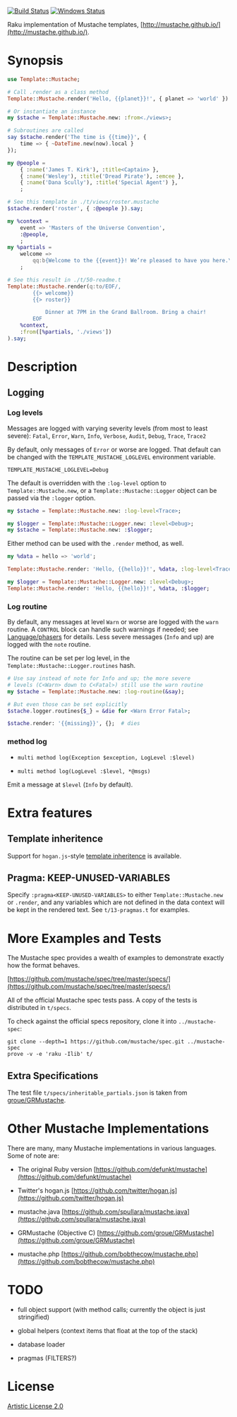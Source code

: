 [![Build Status](https://travis-ci.org/softmoth/raku-Template-Mustache.svg?branch=master)](https://travis-ci.org/softmoth/raku-Template-Mustache) [![Windows Status](https://ci.appveyor.com/api/projects/status/github/softmoth/raku-Template-Mustache?branch=master&passingText=Windows%20-%20OK&failingText=Windows%20-%20FAIL&pendingText=Windows%20-%20pending&svg=true)](https://ci.appveyor.com/project/softmoth/raku-Template-Mustache/branch/master)

Raku implementation of Mustache templates, [http://mustache.github.io/](http://mustache.github.io/).

Synopsis
========

```raku
use Template::Mustache;

# Call .render as a class method
Template::Mustache.render('Hello, {{planet}}!', { planet => 'world' }).say;

# Or instantiate an instance
my $stache = Template::Mustache.new: :from<./views>;

# Subroutines are called
say $stache.render('The time is {{time}}', {
    time => { ~DateTime.new(now).local }
});

my @people =
    { :name('James T. Kirk'), :title<Captain> },
    { :name('Wesley'), :title('Dread Pirate'), :emcee },
    { :name('Dana Scully'), :title('Special Agent') },
    ;

# See this template in ./t/views/roster.mustache
$stache.render('roster', { :@people }).say;

my %context =
    event => 'Masters of the Universe Convention',
    :@people,
    ;
my %partials =
    welcome =>
        qq:b{Welcome to the {{event}}! We’re pleased to have you here.\n\n},
    ;

# See this result in ./t/50-readme.t
Template::Mustache.render(q:to/EOF/,
        {{> welcome}}
        {{> roster}}

            Dinner at 7PM in the Grand Ballroom. Bring a chair!
        EOF
    %context,
    :from([%partials, './views'])
).say;
```

Description
===========

Logging
-------

### Log levels

Messages are logged with varying severity levels (from most to least severe): `Fatal`, `Error`, `Warn`, `Info`, `Verbose`, `Audit`, `Debug`, `Trace`, `Trace2`

By default, only messages of `Error` or worse are logged. That default can be changed with the `TEMPLATE_MUSTACHE_LOGLEVEL` environment variable.

    TEMPLATE_MUSTACHE_LOGLEVEL=Debug

The default is overridden with the `:log-level` option to `Template::Mustache.new`, or a `Template::Mustache::Logger` object can be passed via the `:logger` option.

```raku
my $stache = Template::Mustache.new: :log-level<Trace>;

my $logger = Template::Mustache::Logger.new: :level<Debug>;
my $stache = Template::Mustache.new: :$logger;
```

Either method can be used with the `.render` method, as well.

```raku
my %data = hello => 'world';

Template::Mustache.render: 'Hello, {{hello}}!', %data, :log-level<Trace>;

my $logger = Template::Mustache::Logger.new: :level<Debug>;
Template::Mustache.render: 'Hello, {{hello}}!', %data, :$logger;
```

### Log routine

By default, any messages at level `Warn` or worse are logged with the `warn` routine. A `CONTROL` block can handle such warnings if needed; see [Language/phasers](https://docs.raku.org/language/phasers#CONTROL) for details. Less severe messages (`Info` and up) are logged with the `note` routine.

The routine can be set per log level, in the `Template::Mustache::Logger.routines` hash.

```raku
# Use say instead of note for Info and up; the more severe
# levels (C<Warn> down to C<Fatal>) still use the warn routine
my $stache = Template::Mustache.new: :log-routine(&say);

# But even those can be set explicitly
$stache.logger.routines{$_} = &die for <Warn Error Fatal>;

$stache.render: '{{missing}}', {};  # dies
```

### method log

  * `multi method log(Exception $exception, LogLevel :$level)`

  * `multi method log(LogLevel :$level, *@msgs)`

Emit a message at `$level` (`Info` by default).

Extra features
==============

Template inheritence
--------------------

Support for `hogan.js`-style [template inheritence](https://github.com/groue/GRMustache/blob/master/Guides/template_inheritance.md) is available.

Pragma: KEEP-UNUSED-VARIABLES
-----------------------------

Specify `:pragma<KEEP-UNUSED-VARIABLES>` to either `Template::Mustache.new` or `.render`, and any variables which are not defined in the data context will be kept in the rendered text. See `t/13-pragmas.t` for examples.

More Examples and Tests
=======================

The Mustache spec provides a wealth of examples to demonstrate exactly how the format behaves.

[https://github.com/mustache/spec/tree/master/specs/](https://github.com/mustache/spec/tree/master/specs/)

All of the official Mustache spec tests pass. A copy of the tests is distributed in `t/specs`.

To check against the official specs repository, clone it into `../mustache-spec`:

    git clone --depth=1 https://github.com/mustache/spec.git ../mustache-spec
    prove -v -e 'raku -Ilib' t/

Extra Specifications
--------------------

The test file `t/specs/inheritable_partials.json` is taken from [groue/GRMustache](https://github.com/groue/GRMustache).

Other Mustache Implementations
==============================

There are many, many Mustache implementations in various languages. Some of note are:

  * The original Ruby version [https://github.com/defunkt/mustache](https://github.com/defunkt/mustache)

  * Twitter's hogan.js [https://github.com/twitter/hogan.js](https://github.com/twitter/hogan.js)

  * mustache.java [https://github.com/spullara/mustache.java](https://github.com/spullara/mustache.java)

  * GRMustache (Objective C) [https://github.com/groue/GRMustache](https://github.com/groue/GRMustache)

  * mustache.php [https://github.com/bobthecow/mustache.php](https://github.com/bobthecow/mustache.php)

TODO
====

  * full object support (with method calls; currently the object is just stringified)

  * global helpers (context items that float at the top of the stack)

  * database loader

  * pragmas (FILTERS?)

License
=======

[Artistic License 2.0](http://www.perlfoundation.org/artistic_license_2_0)

